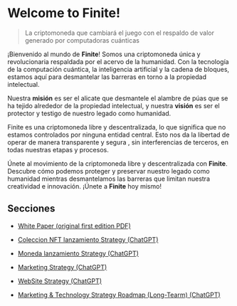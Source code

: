 # Welcome to Finite! 
>  La criptomoneda que cambiará el juego con el respaldo de valor generado por computadoras cuánticas

¡Bienvenido al mundo de **Finite**! Somos una criptomoneda única y revolucionaria respaldada por el acervo de la humanidad. Con la tecnología de la computación cuántica, la inteligencia artificial y la cadena de bloques, estamos aquí para desmantelar las barreras en torno a la propiedad intelectual.

Nuestra **misión** es ser el alicate que desmantele el alambre de púas que se ha tejido alrededor de la propiedad intelectual, y nuestra **visión** es ser el protector y testigo de nuestro legado como humanidad.


Finite es una criptomoneda libre y descentralizada, lo que significa que no estamos controlados por ninguna entidad central. Esto nos da la libertad de operar de manera transparente y segura , sin interferencias de terceros, en todas nuestras etapas y procesos.

Únete al movimiento de la criptomoneda libre y descentralizada con **Finite**. Descubre cómo podemos proteger y preservar nuestro legado como humanidad mientras desmantelamos las barreras que limitan nuestra creatividad e innovación. ¡Únete a **Finite** hoy mismo!

## Secciones

+ [White Paper (original first edition PDF)](https://github.com/PabloMartinezAngerosa/Finite/blob/main/white_paper/Finite_White_Paper_original.pdf)

+ [Coleccion NFT lanzamiento Strategy (ChatGPT)](https://github.com/PabloMartinezAngerosa/Finite/blob/main/strategy/NFT_COLECCION_LANZAMIENTO_STRATEGY.md)

+ [Moneda lanzamiento Strategy (ChatGPT)](https://github.com/PabloMartinezAngerosa/Finite/blob/main/strategy/FINITE_MONEDA_LANZAMIENTO.md)

+  [Marketing Strategy (ChatGPT)](https://github.com/PabloMartinezAngerosa/Finite/blob/main/strategy/MARKETING_STRATEGY.md)

+ [WebSite Strategy (ChatGPT)](https://github.com/PabloMartinezAngerosa/Finite/blob/main/strategy/WEBSITE_STRATEGY.md)

+ [Marketing & Technology Strategy Roadmap  (Long-Tearm) (ChatGPT)](https://infograph.venngage.com/ps/rnHVYWMggmg/dark-quarterly-marketing-strategy-roadmap)



